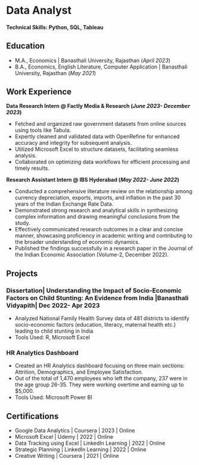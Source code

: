
# Data Analyst

#### Technical Skills: Python, SQL, Tableau

## Education				       		
- M.A., Economics	| Banasthali University, Rajasthan (_April 2023_)	 			        		
- B.A., Economics, English Literature, Computer Application	| Banasthali University, Rajasthan (_May 2021_)	

## Work Experience
**Data Research Intern @ Factly Media & Research (_June 2023- December 2023_)**
- Fetched and organized raw government datasets from online sources using tools like Tabula.
- Expertly cleaned and validated data with OpenRefine for enhanced accuracy and integrity for subsequent analysis.
- Utilized Microsoft Excel to structure datasets, facilitating seamless analysis.
- Collaborated on optimizing data workflows for efficient processing and timely results.


**Research Assistant Intern @ IBS Hyderabad (_May 2022- June 2022_)**
- Conducted a comprehensive literature review on the relationship among currency depreciation, exports, imports, and inflation in the past 30 years of the Indian Exchange Rate Data.
- Demonstrated strong research and analytical skills in synthesizing complex information and drawing meaningful conclusions from the study.
- Effectively communicated research outcomes in a clear and concise manner, showcasing proficiency in academic writing and contributing to the broader understanding of economic dynamics.
- Published the findings successfully in a research paper in the Journal of the Indian Economic Association (Volume-2, December 2022).


## Projects
### Dissertation| Understanding the Impact of Socio-Economic Factors on Child Stunting: An Evidence from India |Banasthali Vidyapith| Dec 2022- Apr 2023

- Analyzed National Family Health Survey data of 481 districts to identify socio-economic factors (education, literacy, maternal health etc.) leading to child stunting in India
- Tools Used: R, Microsoft Excel

### HR Analytics Dashboard
- Created an HR Analytics dashboard focusing on three main sections: Attrition, Demographics, and Employee Satisfaction.
- Out of the total of 1,470 employees who left the company, 237 were in the age group 26-35. They were working overtime and earning up to $5,000.
- Tools Used: Microsoft Power BI


## Certifications
- Google Data Analytics	| Coursera | 2023 | Online
- Microsoft Excel	| Udemy	| 2022 | Online
- Data Tracking using Excel	| LinkedIn Learning	| 2022 | Online
- Strategic Planning | LinkedIn Learning | 2022 | Online
- Creative Writing | Coursera | 2021 | Online

